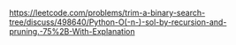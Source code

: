 https://leetcode.com/problems/trim-a-binary-search-tree/discuss/498640/Python-O(-n-)-sol-by-recursion-and-pruning.-75%2B-With-Explanation